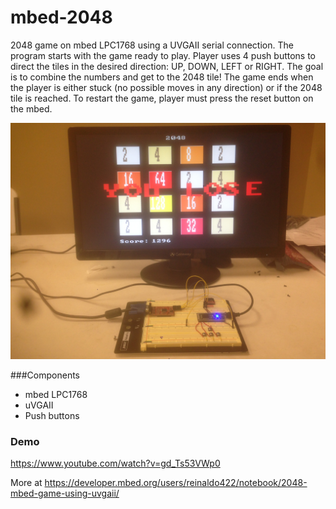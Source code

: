 # mbed-2048
2048 game on mbed LPC1768 using a UVGAII serial connection. The program starts with the game ready to play. Player uses 4 push buttons to direct the tiles in the desired direction: UP, DOWN, LEFT or RIGHT. The goal is to combine the numbers and get to the 2048 tile! The game ends when the player is either stuck (no possible moves in any direction) or if the 2048 tile is reached. To restart the game, player must press the reset button on the mbed.



![alt tag](demo.jpg)


###Components
- mbed LPC1768
- uVGAII
- Push buttons


### Demo
https://www.youtube.com/watch?v=gd_Ts53VWp0

More at https://developer.mbed.org/users/reinaldo422/notebook/2048-mbed-game-using-uvgaii/

